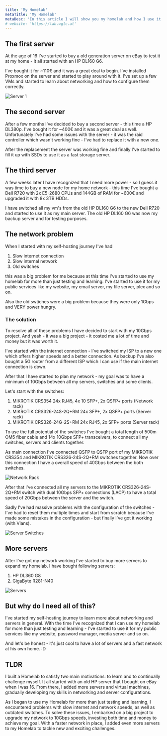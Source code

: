 ```yaml
---
title: 'My Homelab'
metaTitle: 'My Homelab'
metaDesc: 'In this article I will show you my homelab and how I use it.'
# website: 'https://lab.wglc.at'
---
```


## The first server
At the age of 16 I've started to buy a old generation server on eBay to test it at my home - it all started with an HP DL160 G6. 

I've bought it for ~110€ and it was a great deal to begin. I've installed Proxmox on the server and started to play around with it. I've set up a few VMs and started to learn about networking and how to configure them correctly.

![Server 1](../server1.png)

## The second server
After a few months I've decided to buy a second server - this time a HP DL380p. I've bought it for ~400€ and it was a great deal as well.
Unfortunately I've had some issues with the server - it was the raid controller which wasn't working fine - I've had to replace it with a new one.

After the replacement the server was working fine and finally I've started to fill it up with SSDs to use it as a fast storage server.

## The third server
A few weeks later I have recognized that I need more power - so I guess it was time to buy a new node for my home network - this time
I've bought a Dell R720 with 2x E5-2680 CPUs and 144GB of RAM for ~600€ and upgraded it with 8x 3TB HDDs.

I have switched all my vm's from the old HP DL160 G6 to the new Dell R720 and started to use it as my main server.
The old HP DL160 G6 was now my backup server and for testing purposes.

## The network problem
When I started with my self-hosting journey I've had
1. Slow internet connection
2. Slow internal network
3. Old switches

this was a big problem for me because at this time I've started to use my homelab for more than just testing and learning. I've started to use it for my public services like my website, my email server, my file server, plex and so on.

Also the old swtiches were a big problem because they were only 1Gbps and VERY power hungry.

### The solution
To resolve all of these problems I have decided to start with my 10Gbps project.
And yeah - it was a big project - it costed me a lot of time and money but it was worth it.

I've started with the internet connection - I've switched my ISP to a new one which offers higher speeds and a better connection.
As backup I've also bought a 5G router from a different ISP which I can use if the main internet connection is down.

After that I have started to plan my network - my goal was to have a minimum of 10Gbps between all my servers, switches and some clients.

Let's start with the switches:
1. MIKROTIK CRS354 24x RJ45, 4x 10 SFP+, 2x QSFP+ ports (Network rack)
2. MIKROTIK CRS326-24S-2Q+RM 24x SFP+, 2x QSFP+ ports (Server rack)
3. MIKROTIK CRS326-24G-2S+RM 24x RJ45, 2x SFP+ ports (Server rack)

To use the full potential of the switches I've bought a total length of 500m OM5 fiber cable and 14x 10Gbps SFP+ transceivers, to connect all my switches, servers and clients together.

As main connection I've connected QSFP to QSFP port of my MIKROTIK CRS354 and MIKROTIK CRS326-24S-2Q+RM switches together.
Now over this connection I have a overall speed of 40Gbps between the both switches.

![Network Rack](../networkRack.png)

After that I've connected all my servers to the MIKROTIK CRS326-24S-2Q+RM switch with dual 10Gbps SFP+ connections (LACP) to have a total speed of 20Gbps between the server and the switch.

Sadly I've had massive problems with the configuration of the switches - I've had to reset them multiple times and start from scratch because I've made some mistakes in the configuration - but finally I've got it working (with Vlans).

![Server Switches](../homeLab3.jpg)

## More servers
After I've got my network working I've started to buy more servers to expand my homelab.
I have bought following servers:
1. HP DL360 G8
2. GigaByte R281-N40

![Servers](../homelabCover.jpg)

## But why do I need all of this?
I've started my self-hosting journey to learn more about networking and servers in general.
With the time I've recognized that I can use my homelab for more than just testing and learning - I've started to use it for my public services like my website, password manager, media server and so on.

And let's be honest - it's just cool to have a lot of servers and a fast network at his own home. :D


## TLDR
I built a Homelab to satisfy two main motivations: to learn and to continually challenge myself. It all started with an old HP server that I bought on eBay when I was 16. From there, I added more servers and virtual machines, gradually developing my skills in networking and server configurations. 

As I began to use my Homelab for more than just testing and learning, I encountered problems with slow internet and network speeds, as well as outdated switches. 
To solve these issues, I embarked on a big project to upgrade my network to 10Gbps speeds, investing both time and money to achieve my goal. With a faster network in place, I added even more servers to my Homelab to tackle new and exciting challenges.